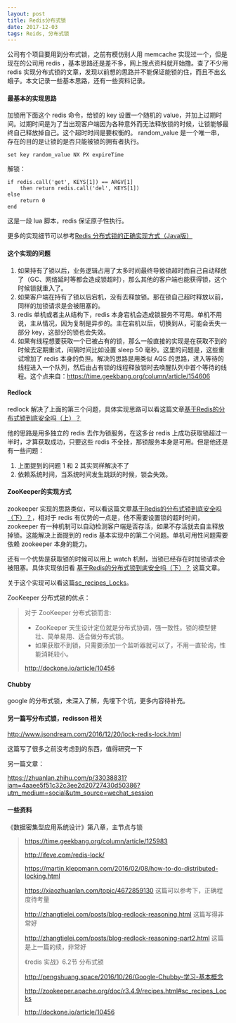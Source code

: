 ```yaml
---
layout: post
title: Redis分布式锁
date: 2017-12-03
tags: Reids, 分布式锁
---
```


公司有个项目要用到分布式锁，之前有模仿别人用 memcache 实现过一个，但是现在的公司用 redis ，基本思路还是差不多，网上搜点资料就开始撸。查了不少用 redis 实现分布式锁的文章，发现以前想的思路并不能保证能锁的住，而且不出幺蛾子。本文记录一些基本思路，还有一些资料记录。

<!-- more -->

#### 最基本的实现思路

加锁用下面这个 redis 命令，给锁的 key 设置一个随机的 value，并加上过期时间。过期时间是为了当出现客户端因为各种意外而无法释放锁的时候，让锁能够最终自己释放掉自己。这个超时时间是要权衡的。 random_value 是一个唯一串，存在的目的是让锁的是否只能被锁的拥有者执行。

```
set key random_value NX PX expireTime 
```

解锁：

```
if redis.call('get', KEYS[1]) == ARGV[1] 
    then return redis.call('del', KEYS[1]) 
else 
    return 0 
end
```

这是一段 lua 脚本，redis 保证原子性执行。

更多的实现细节可以参考[Redis 分布式锁的正确实现方式（Java版）][lock-java]

#### 这个实现的问题

1. 如果持有了锁以后，业务逻辑占用了太多时间最终导致锁超时而自己自动释放了（GC、网络延时等都会造成锁超时），那么其他的客户端也能获得锁，这个时候锁就重入了。
2. 如果客户端在持有了锁以后宕机，没有去释放锁。那在锁自己超时释放以前，同样的加锁请求是会被阻塞的。
3. redis 单机或者主从结构下，redis 本身宕机会造成锁服务不可用。单机不用说，主从情况，因为复制是异步的。主在宕机以后，切换到从，可能会丢失一部分 key，这部分的锁也会失效。
4. 如果有线程想要获取一个已被占有的锁，那么一般直接的实现是在获取不到的时候去定期重试，间隔时间比如设置 sleep 50 毫秒。这里的问题是，这些重试增加了 redis 本身的负担。解决的思路是用类似 AQS 的思路，进入等待的线程进入一个队列，然后由占有锁的线程释放锁时去唤醒队列中首个等待的线程。这个点来自：https://time.geekbang.org/column/article/154606

#### Redlock

redlock 解决了上面的第三个问题，具体实现思路可以看这篇文章[基于Redis的分布式锁到底安全吗（上）？][lock1]

他的思路是用多独立的 redis 去作为锁服务，在这多台 redis 上成功获取锁超过一半时，才算获取成功，只要这些 redis 不全挂，那锁服务本身是可用。但是他还是有一些问题：

1. 上面提到的问题 1 和 2 其实同样解决不了
2. 依赖系统时间，当系统时间发生跳跃的时候，锁会失效。

#### ZooKeeper的实现方式

zookeeper 实现的思路类似，可以看这篇文章[基于Redis的分布式锁到底安全吗（下）？][lock2]，相对于 redis 有优势的一点是，他不需要设置锁的超时时间，zookeeper 有一种机制可以自动检测客户端是否存活，如果不存活就去自主释放掉锁。这能解决上面提到的 redis 基本实现中的第二个问题。单机可用性问题需要依赖 zookeeper 本身的能力。

还有一个优势是获取锁的时候可以用上 watch 机制，当锁已经存在时加锁请求会被阻塞。具体实现依旧看 [基于Redis的分布式锁到底安全吗（下）？][lock2]  这篇文章。

关于这个实现可以看这篇[sc_recipes_Locks][sc_recipes_Locks]。

ZooKeeper 分布式锁的优点：

> 对于 ZooKeeper 分布式锁而言:
>
> - ZooKeeper 天生设计定位就是分布式协调，强一致性。锁的模型健壮、简单易用、适合做分布式锁。
> - 如果获取不到锁，只需要添加一个监听器就可以了，不用一直轮询，性能消耗较小。
>
> http://dockone.io/article/10456

#### Chubby

google 的分布式锁，未深入了解，先埋下个坑，更多内容待补充。

#### 另一篇写分布式锁，redisson 相关

http://www.jsondream.com/2016/12/20/lock-redis-lock.html

这篇写了很多之前没考虑到的东西，值得研究一下

另一篇文章：

https://zhuanlan.zhihu.com/p/33038831?iam=4aaee5f51c32c3ee2d20727430d50386?utm_medium=social&utm_source=wechat_session

#### 一些资料

《数据密集型应用系统设计》第八章，主节点与锁

> https://time.geekbang.org/column/article/125983
>
> http://ifeve.com/redis-lock/
>
> https://martin.kleppmann.com/2016/02/08/how-to-do-distributed-locking.html
>
> https://xiaozhuanlan.com/topic/4672859130   这篇可以参考下，正确程度待考量
>
> http://zhangtielei.com/posts/blog-redlock-reasoning.html 这篇写得非常好
>
> http://zhangtielei.com/posts/blog-redlock-reasoning-part2.html  这篇是上一篇的续，非常好
>
> 《redis 实战》6.2节 分布式锁
>
> <http://pengshuang.space/2016/10/26/Google-Chubby-学习-基本概念>
>
> http://zookeeper.apache.org/doc/r3.4.9/recipes.html#sc_recipes_Locks
>
> http://dockone.io/article/10456

[lock-java]: https://xiaozhuanlan.com/topic/4672859130
[Lock1]: http://zhangtielei.com/posts/blog-redlock-reasoning.html
[lock2]: http://zhangtielei.com/posts/blog-redlock-reasoning-part2.html
[sc_recipes_Locks]: http://zookeeper.apache.org/doc/r3.4.9/recipes.html#sc_recipes_Locks